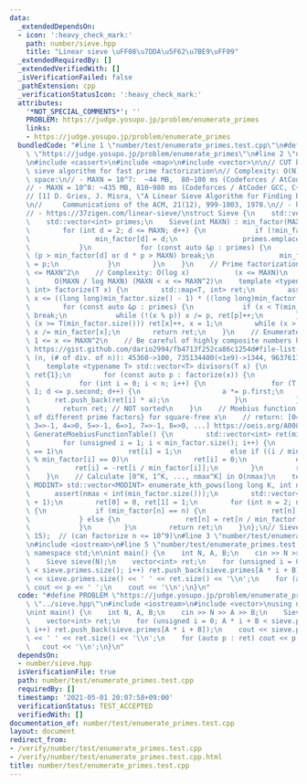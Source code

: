 ```yaml
---
data:
  _extendedDependsOn:
  - icon: ':heavy_check_mark:'
    path: number/sieve.hpp
    title: "Linear sieve \uFF08\u7DDA\u5F62\u7BE9\uFF09"
  _extendedRequiredBy: []
  _extendedVerifiedWith: []
  _isVerificationFailed: false
  _pathExtension: cpp
  _verificationStatusIcon: ':heavy_check_mark:'
  attributes:
    '*NOT_SPECIAL_COMMENTS*': ''
    PROBLEM: https://judge.yosupo.jp/problem/enumerate_primes
    links:
    - https://judge.yosupo.jp/problem/enumerate_primes
  bundledCode: "#line 1 \"number/test/enumerate_primes.test.cpp\"\n#define PROBLEM\
    \ \"https://judge.yosupo.jp/problem/enumerate_primes\"\n#line 2 \"number/sieve.hpp\"\
    \n#include <cassert>\n#include <map>\n#include <vector>\n\n// CUT begin\n// Linear\
    \ sieve algorithm for fast prime factorization\n// Complexity: O(N) time, O(N)\
    \ space:\n// - MAXN = 10^7:  ~44 MB,  80~100 ms (Codeforces / AtCoder GCC, C++17)\n\
    // - MAXN = 10^8: ~435 MB, 810~980 ms (Codeforces / AtCoder GCC, C++17)\n// Reference:\n\
    // [1] D. Gries, J. Misra, \"A Linear Sieve Algorithm for Finding Prime Numbers,\"\
    \n//     Communications of the ACM, 21(12), 999-1003, 1978.\n// - https://cp-algorithms.com/algebra/prime-sieve-linear.html\n\
    // - https://37zigen.com/linear-sieve/\nstruct Sieve {\n    std::vector<int> min_factor;\n\
    \    std::vector<int> primes;\n    Sieve(int MAXN) : min_factor(MAXN + 1) {\n\
    \        for (int d = 2; d <= MAXN; d++) {\n            if (!min_factor[d]) {\n\
    \                min_factor[d] = d;\n                primes.emplace_back(d);\n\
    \            }\n            for (const auto &p : primes) {\n                if\
    \ (p > min_factor[d] or d * p > MAXN) break;\n                min_factor[d * p]\
    \ = p;\n            }\n        }\n    }\n    // Prime factorization for 1 <= x\
    \ <= MAXN^2\n    // Complexity: O(log x)           (x <= MAXN)\n    //       \
    \      O(MAXN / log MAXN) (MAXN < x <= MAXN^2)\n    template <typename T> std::map<T,\
    \ int> factorize(T x) {\n        std::map<T, int> ret;\n        assert(x > 0 and\
    \ x <= ((long long)min_factor.size() - 1) * ((long long)min_factor.size() - 1));\n\
    \        for (const auto &p : primes) {\n            if (x < T(min_factor.size()))\
    \ break;\n            while (!(x % p)) x /= p, ret[p]++;\n        }\n        if\
    \ (x >= T(min_factor.size())) ret[x]++, x = 1;\n        while (x > 1) ret[min_factor[x]]++,\
    \ x /= min_factor[x];\n        return ret;\n    }\n    // Enumerate divisors of\
    \ 1 <= x <= MAXN^2\n    // Be careful of highly composite numbers https://oeis.org/A002182/list\
    \ https://gist.github.com/dario2994/fb4713f252ca86c1254d#file-list-txt\n    //\
    \ (n, (# of div. of n)): 45360->100, 735134400(<1e9)->1344, 963761198400(<1e12)->6720\n\
    \    template <typename T> std::vector<T> divisors(T x) {\n        std::vector<T>\
    \ ret{1};\n        for (const auto p : factorize(x)) {\n            int n = ret.size();\n\
    \            for (int i = 0; i < n; i++) {\n                for (T a = 1, d =\
    \ 1; d <= p.second; d++) {\n                    a *= p.first;\n              \
    \      ret.push_back(ret[i] * a);\n                }\n            }\n        }\n\
    \        return ret; // NOT sorted\n    }\n    // Moebius function Table, (-1)^{#\
    \ of different prime factors} for square-free x\n    // return: [0=>0, 1=>1, 2=>-1,\
    \ 3=>-1, 4=>0, 5=>-1, 6=>1, 7=>-1, 8=>0, ...] https://oeis.org/A008683\n    std::vector<int>\
    \ GenerateMoebiusFunctionTable() {\n        std::vector<int> ret(min_factor.size());\n\
    \        for (unsigned i = 1; i < min_factor.size(); i++) {\n            if (i\
    \ == 1)\n                ret[i] = 1;\n            else if ((i / min_factor[i])\
    \ % min_factor[i] == 0)\n                ret[i] = 0;\n            else\n     \
    \           ret[i] = -ret[i / min_factor[i]];\n        }\n        return ret;\n\
    \    }\n    // Calculate [0^K, 1^K, ..., nmax^K] in O(nmax)\n    template <typename\
    \ MODINT> std::vector<MODINT> enumerate_kth_pows(long long K, int nmax) {\n  \
    \      assert(nmax < int(min_factor.size()));\n        std::vector<MODINT> ret(nmax\
    \ + 1);\n        ret[0] = 0, ret[1] = 1;\n        for (int n = 2; n <= nmax; n++)\
    \ {\n            if (min_factor[n] == n) {\n                ret[n] = MODINT(n).pow(K);\n\
    \            } else {\n                ret[n] = ret[n / min_factor[n]] * ret[min_factor[n]];\n\
    \            }\n        }\n        return ret;\n    }\n};\n// Sieve sieve(1 <<\
    \ 15);  // (can factorize n <= 10^9)\n#line 3 \"number/test/enumerate_primes.test.cpp\"\
    \n#include <iostream>\n#line 5 \"number/test/enumerate_primes.test.cpp\"\nusing\
    \ namespace std;\n\nint main() {\n    int N, A, B;\n    cin >> N >> A >> B;\n\
    \    Sieve sieve(N);\n    vector<int> ret;\n    for (unsigned i = 0; A * i + B\
    \ < sieve.primes.size(); i++) ret.push_back(sieve.primes[A * i + B]);\n    cout\
    \ << sieve.primes.size() << ' ' << ret.size() << '\\n';\n    for (auto p : ret)\
    \ cout << p << ' ';\n    cout << '\\n';\n}\n"
  code: "#define PROBLEM \"https://judge.yosupo.jp/problem/enumerate_primes\"\n#include\
    \ \"../sieve.hpp\"\n#include <iostream>\n#include <vector>\nusing namespace std;\n\
    \nint main() {\n    int N, A, B;\n    cin >> N >> A >> B;\n    Sieve sieve(N);\n\
    \    vector<int> ret;\n    for (unsigned i = 0; A * i + B < sieve.primes.size();\
    \ i++) ret.push_back(sieve.primes[A * i + B]);\n    cout << sieve.primes.size()\
    \ << ' ' << ret.size() << '\\n';\n    for (auto p : ret) cout << p << ' ';\n \
    \   cout << '\\n';\n}\n"
  dependsOn:
  - number/sieve.hpp
  isVerificationFile: true
  path: number/test/enumerate_primes.test.cpp
  requiredBy: []
  timestamp: '2021-05-01 20:07:58+09:00'
  verificationStatus: TEST_ACCEPTED
  verifiedWith: []
documentation_of: number/test/enumerate_primes.test.cpp
layout: document
redirect_from:
- /verify/number/test/enumerate_primes.test.cpp
- /verify/number/test/enumerate_primes.test.cpp.html
title: number/test/enumerate_primes.test.cpp
---
```


